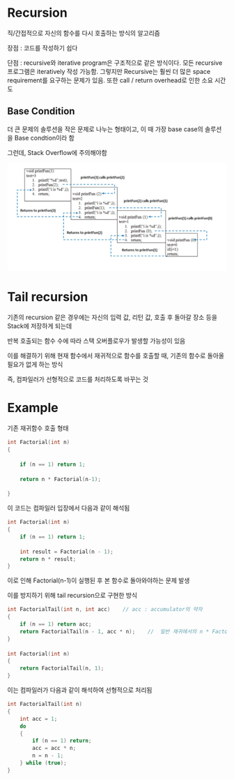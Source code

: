 # Recursion

직/간접적으로 자신의 함수를 다시 호출하는 방식의 알고리즘

장점 : 코드를 작성하기 쉽다

단점 : recursive와 iterative program은 구조적으로 같은 방식이다. 모든 recursive 프로그램은 iteratively 작성 가능함. 그렇지만 Recursive는 훨씬 더 많은 space requirement를 요구하는 문제가 있음. 또한 call / return overhead로 인한 소요 시간도 

## Base Condition

더 큰 문제의 솔루션을 작은 문제로 나누는 형태이고, 이 때 가장 base case의 솔루션을 Base condtion이라 함

그런데, Stack Overflow에 주의해야함

![Recursion](./images/recursion.jpg)

# Tail recursion

기존의 recursion 같은 경우에는 자신의 입력 값, 리턴 값, 호출 후 돌아갈 장소 등을 Stack에 저장하게 되는데

반복 호출되는 함수 수에 따라 스택 오버플로우가 발생할 가능성이 있음

이를 해결하기 위해 현재 함수에서 재귀적으로 함수를 호출할 때, 기존의 함수로 돌아올 필요가 없게 하는 방식

즉, 컴파일러가 선형적으로 코드를 처리하도록 바꾸는 것

# Example

기존 재귀함수 호출 형태

```cpp
int Factorial(int n)
{

	if (n == 1) return 1;

	return n * Factorial(n-1);

}
```

이 코드는 컴파일러 입장에서 다음과 같이 해석됨

```cpp
int Factorial(int n)
{
	if (n == 1) return 1;

 	int result = Factorial(n - 1);
	return n * result;
}
```

이로 인해 Factorial(n-1)이 실행된 후 본 함수로 돌아와야하는 문제 발생

이를 방지하기 위해 tail recursion으로 구현한 방식 

```cpp
int FactorialTail(int n, int acc)    // acc : accumulator의 약자
{
	if (n == 1) return acc;
	return FactorialTail(n - 1, acc * n);    //  일반 재귀에서의 n * Factorial(n-1)와 달리 반환값에서 추가 연산을 필요로 하지 않음
}

int Factorial(int n)
{
	return FactorialTail(n, 1);
}
```

이는 컴파일러가 다음과 같이 해석하여 선형적으로 처리됨


```cpp
int FactorialTail(int n)
{
	int acc = 1;
	do
	{
		if (n == 1) return;
		acc = acc * n;
		n = n - 1;
	} while (true);
}
```
